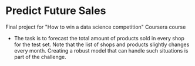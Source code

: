 # Predict Future Sales
Final project for "How to win a data science competition" Coursera course
* The task is to forecast the total amount of products sold in every shop for the test set. Note that the list of shops and products slightly changes every month. Creating a robust model that can handle such situations is part of the challenge.
